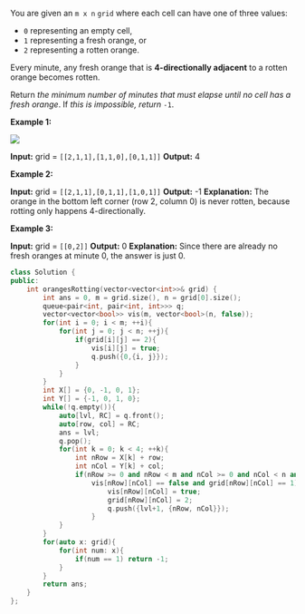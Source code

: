 You are given an `m x n` `grid` where each cell can have one of three values:

-   `0` representing an empty cell,
-   `1` representing a fresh orange, or
-   `2` representing a rotten orange.

Every minute, any fresh orange that is **4-directionally adjacent** to a rotten orange becomes rotten.

Return _the minimum number of minutes that must elapse until no cell has a fresh orange_. If _this is impossible, return_ `-1`.

**Example 1:**

![](https://assets.leetcode.com/uploads/2019/02/16/oranges.png)

**Input:** grid = `[[2,1,1],[1,1,0],[0,1,1]]`
**Output:** 4

**Example 2:**

**Input:** grid = `[[2,1,1],[0,1,1],[1,0,1]]`
**Output:** -1
**Explanation:** The orange in the bottom left corner (row 2, column 0) is never rotten, because rotting only happens 4-directionally.

**Example 3:**

**Input:** grid = `[[0,2]]`
**Output:** 0
**Explanation:** Since there are already no fresh oranges at minute 0, the answer is just 0.

```cpp
class Solution {
public:
    int orangesRotting(vector<vector<int>>& grid) {
        int ans = 0, m = grid.size(), n = grid[0].size();
        queue<pair<int, pair<int, int>>> q;
        vector<vector<bool>> vis(m, vector<bool>(n, false));
        for(int i = 0; i < m; ++i){
            for(int j = 0; j < n; ++j){
                if(grid[i][j] == 2){
                    vis[i][j] = true;
                    q.push({0,{i, j}});
                }
            }
        }
        int X[] = {0, -1, 0, 1};
        int Y[] = {-1, 0, 1, 0};
        while(!q.empty()){
            auto[lvl, RC] = q.front();
            auto[row, col] = RC;
            ans = lvl;
            q.pop();
            for(int k = 0; k < 4; ++k){
                int nRow = X[k] + row;
                int nCol = Y[k] + col;
                if(nRow >= 0 and nRow < m and nCol >= 0 and nCol < n and
                    vis[nRow][nCol] == false and grid[nRow][nCol] == 1){
                        vis[nRow][nCol] = true;
                        grid[nRow][nCol] = 2;
                        q.push({lvl+1, {nRow, nCol}});
                    }
            }
        }
        for(auto x: grid){
            for(int num: x){
                if(num == 1) return -1;
            }
        }
        return ans;
    }
};
```